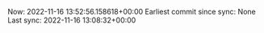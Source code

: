 Now: 2022-11-16 13:52:56.158618+00:00 Earliest commit since sync: None Last sync: 2022-11-16 13:08:32+00:00
